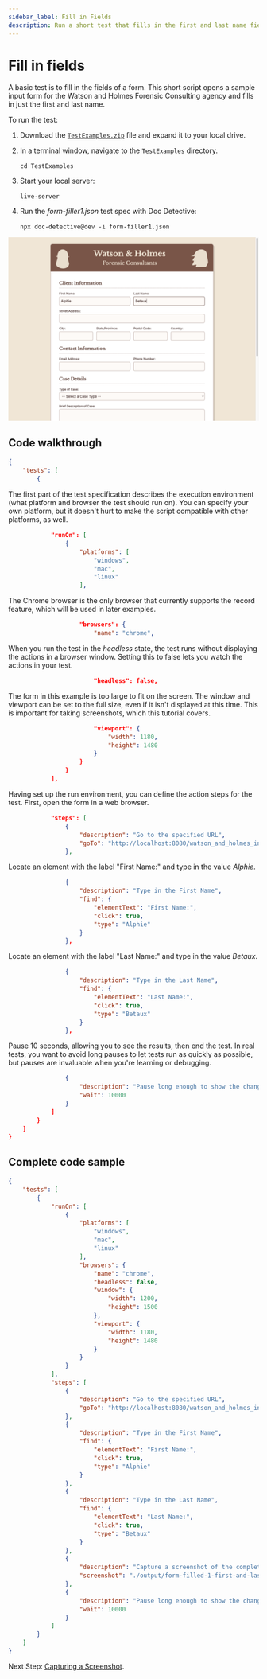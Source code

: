 ```yaml
---
sidebar_label: Fill in Fields
description: Run a short test that fills in the first and last name fields in a form.
---
```


# Fill in fields

A basic test is to fill in the fields of a form. This short script opens a sample input form for the Watson and Holmes Forensic Consulting agency and fills in just the first and last name.

To run the test:

1. Download the [`TestExamples.zip`](./TestExamples.zip) file and expand it to your local drive.
2. In a terminal window, navigate to the `TestExamples` directory.
   
   ```shell
   cd TestExamples
   ```

3. Start your local server:

    ```shell
    live-server
    ```

4. Run the _form-filler1.json_ test spec with Doc Detective:

    ```shell
    npx doc-detective@dev -i form-filler1.json
    ```

![First and Last Names fields completed.](./img/form-filled-1-first-and-last-name.png)

## Code walkthrough

```json
{
    "tests": [
        {
```

The first part of the test specification describes the execution environment (what platform and browser the test should run on). You can specify your own platform, but it doesn't hurt to make the script compatible with other platforms, as well.

```json
            "runOn": [
                {
                    "platforms": [
                        "windows",
                        "mac",
                        "linux"
                    ],
```

The Chrome browser is the only browser that currently supports the record feature, which will be used in later examples.

```json
                    "browsers": {
                        "name": "chrome",
```

When you run the test in the _headless_ state, the test runs without displaying the actions in a browser window. Setting this to false lets you watch the actions in your test.

```json
                        "headless": false,
```

The form in this example is too large to fit on the screen. The window and viewport can be set to the full size, even if it isn't displayed at this time. This is important for taking screenshots, which this tutorial covers.

```json
                        "viewport": {
                            "width": 1180,
                            "height": 1480
                        }
                    }
                }
            ],
```

Having set up the run environment, you can define the action steps for the test. First, open the form in a web browser.

```json
            "steps": [
                {
                    "description": "Go to the specified URL",
                    "goTo": "http://localhost:8080/watson_and_holmes_intake_form.html"
                },
```

Locate an element with the label "First Name:" and type in the value _Alphie_.

```json
                {
                    "description": "Type in the First Name",
                    "find": {
                        "elementText": "First Name:",
                        "click": true,
                        "type": "Alphie"
                    }
                },
```

Locate an element with the label "Last Name:" and type in the value _Betaux_.

```json
                {
                    "description": "Type in the Last Name",
                    "find": {
                        "elementText": "Last Name:",
                        "click": true,
                        "type": "Betaux"
                    }
                },
```

Pause 10 seconds, allowing you to see the results, then end the test. In real tests, you want to avoid long pauses to let tests run as quickly as possible, but pauses are invaluable when you're learning or debugging.

```json
                {
                    "description": "Pause long enough to show the changes.",
                    "wait": 10000
                }
            ]
        }
    ]
}
```

## Complete code sample

```json
{
    "tests": [
        {
            "runOn": [
                {
                    "platforms": [
                        "windows",
                        "mac",
                        "linux"
                    ],
                    "browsers": {
                        "name": "chrome",
                        "headless": false,
                        "window": {
                            "width": 1200,
                            "height": 1500
                        },
                        "viewport": {
                            "width": 1180,
                            "height": 1480
                        }
                    }
                }
            ],
            "steps": [
                {
                    "description": "Go to the specified URL",
                    "goTo": "http://localhost:8080/watson_and_holmes_intake_form.html"
                },
                {
                    "description": "Type in the First Name",
                    "find": {
                        "elementText": "First Name:",
                        "click": true,
                        "type": "Alphie"
                    }
                },
                {
                    "description": "Type in the Last Name",
                    "find": {
                        "elementText": "Last Name:",
                        "click": true,
                        "type": "Betaux"
                    }
                },
                {
                    "description": "Capture a screenshot of the completed form.",
                    "screenshot": "./output/form-filled-1-first-and-last-name.png"
                },
                {
                    "description": "Pause long enough to show the changes.",
                    "wait": 10000
                }
            ]
        }
    ]
}
```
Next Step: [Capturing a Screenshot](./capture-screenshot).
